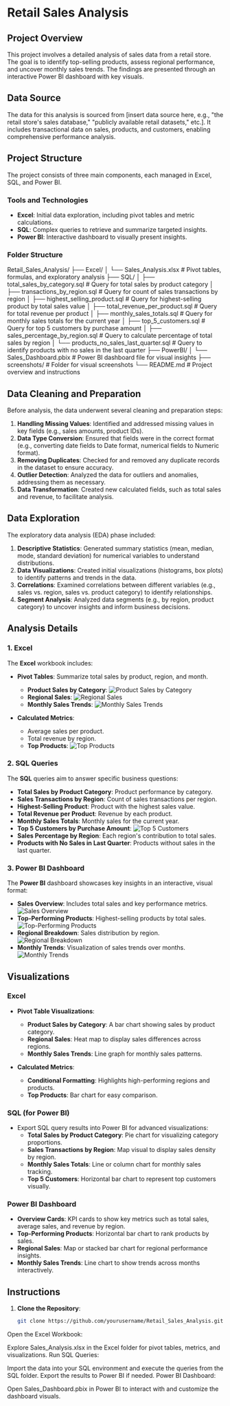 # Retail Sales Analysis

## Project Overview

This project involves a detailed analysis of sales data from a retail store. The goal is to identify top-selling products, assess regional performance, and uncover monthly sales trends. The findings are presented through an interactive Power BI dashboard with key visuals.

## Data Source

The data for this analysis is sourced from [insert data source here, e.g., "the retail store's sales database," "publicly available retail datasets," etc.]. It includes transactional data on sales, products, and customers, enabling comprehensive performance analysis.

## Project Structure

The project consists of three main components, each managed in Excel, SQL, and Power BI.

### Tools and Technologies

- **Excel**: Initial data exploration, including pivot tables and metric calculations.
- **SQL**: Complex queries to retrieve and summarize targeted insights.
- **Power BI**: Interactive dashboard to visually present insights.

### Folder Structure
Retail_Sales_Analysis/
├── Excel/
│   └── Sales_Analysis.xlsx               # Pivot tables, formulas, and exploratory analysis
├── SQL/
│   ├── total_sales_by_category.sql       # Query for total sales by product category
│   ├── transactions_by_region.sql        # Query for count of sales transactions by region
│   ├── highest_selling_product.sql       # Query for highest-selling product by total sales value
│   ├── total_revenue_per_product.sql     # Query for total revenue per product
│   ├── monthly_sales_totals.sql          # Query for monthly sales totals for the current year
│   ├── top_5_customers.sql               # Query for top 5 customers by purchase amount
│   ├── sales_percentage_by_region.sql    # Query to calculate percentage of total sales by region
│   └── products_no_sales_last_quarter.sql # Query to identify products with no sales in the last quarter
├── PowerBI/
│   └── Sales_Dashboard.pbix              # Power BI dashboard file for visual insights
├── screenshots/                          # Folder for visual screenshots
└── README.md                             # Project overview and instructions

## Data Cleaning and Preparation

Before analysis, the data underwent several cleaning and preparation steps:

1. **Handling Missing Values**: Identified and addressed missing values in key fields (e.g., sales amounts, product IDs).
2. **Data Type Conversion**: Ensured that fields were in the correct format (e.g., converting date fields to Date format, numerical fields to Numeric format).
3. **Removing Duplicates**: Checked for and removed any duplicate records in the dataset to ensure accuracy.
4. **Outlier Detection**: Analyzed the data for outliers and anomalies, addressing them as necessary.
5. **Data Transformation**: Created new calculated fields, such as total sales and revenue, to facilitate analysis.

## Data Exploration

The exploratory data analysis (EDA) phase included:

1. **Descriptive Statistics**: Generated summary statistics (mean, median, mode, standard deviation) for numerical variables to understand distributions.
2. **Data Visualizations**: Created initial visualizations (histograms, box plots) to identify patterns and trends in the data.
3. **Correlations**: Examined correlations between different variables (e.g., sales vs. region, sales vs. product category) to identify relationships.
4. **Segment Analysis**: Analyzed data segments (e.g., by region, product category) to uncover insights and inform business decisions.

## Analysis Details

### 1. Excel

The **Excel** workbook includes:
- **Pivot Tables**: Summarize total sales by product, region, and month.
  - **Product Sales by Category**: 
    ![Product Sales by Category](./screenshots/excel_sales_by_category.png)
  - **Regional Sales**:
    ![Regional Sales](./screenshots/excel_regional_sales.png)
  - **Monthly Sales Trends**:
    ![Monthly Sales Trends](./screenshots/excel_monthly_sales_trends.png)

- **Calculated Metrics**:
  - Average sales per product.
  - Total revenue by region.
  - **Top Products**:
    ![Top Products](./screenshots/excel_top_products.png)

### 2. SQL Queries

The **SQL** queries aim to answer specific business questions:
- **Total Sales by Product Category**: Product performance by category.
- **Sales Transactions by Region**: Count of sales transactions per region.
- **Highest-Selling Product**: Product with the highest sales value.
- **Total Revenue per Product**: Revenue by each product.
- **Monthly Sales Totals**: Monthly sales for the current year.
- **Top 5 Customers by Purchase Amount**:
  ![Top 5 Customers](./screenshots/sql_top_5_customers.png)
- **Sales Percentage by Region**: Each region's contribution to total sales.
- **Products with No Sales in Last Quarter**: Products without sales in the last quarter.

### 3. Power BI Dashboard

The **Power BI** dashboard showcases key insights in an interactive, visual format:
- **Sales Overview**: Includes total sales and key performance metrics.
  ![Sales Overview](./screenshots/powerbi_sales_overview.png)
- **Top-Performing Products**: Highest-selling products by total sales.
  ![Top-Performing Products](./screenshots/powerbi_top_products.png)
- **Regional Breakdown**: Sales distribution by region.
  ![Regional Breakdown](./screenshots/powerbi_regional_breakdown.png)
- **Monthly Trends**: Visualization of sales trends over months.
  ![Monthly Trends](./screenshots/powerbi_monthly_trends.png)

## Visualizations

### Excel
- **Pivot Table Visualizations**:
  - **Product Sales by Category**: A bar chart showing sales by product category.
  - **Regional Sales**: Heat map to display sales differences across regions.
  - **Monthly Sales Trends**: Line graph for monthly sales patterns.

- **Calculated Metrics**:
  - **Conditional Formatting**: Highlights high-performing regions and products.
  - **Top Products**: Bar chart for easy comparison.

### SQL (for Power BI)
- Export SQL query results into Power BI for advanced visualizations:
  - **Total Sales by Product Category**: Pie chart for visualizing category proportions.
  - **Sales Transactions by Region**: Map visual to display sales density by region.
  - **Monthly Sales Totals**: Line or column chart for monthly sales tracking.
  - **Top 5 Customers**: Horizontal bar chart to represent top customers visually.

### Power BI Dashboard
- **Overview Cards**: KPI cards to show key metrics such as total sales, average sales, and revenue by region.
- **Top-Performing Products**: Horizontal bar chart to rank products by sales.
- **Regional Sales**: Map or stacked bar chart for regional performance insights.
- **Monthly Sales Trends**: Line chart to show trends across months interactively.

## Instructions

1. **Clone the Repository**:
   ```bash
   git clone https://github.com/yourusername/Retail_Sales_Analysis.git
Open the Excel Workbook:

Explore Sales_Analysis.xlsx in the Excel folder for pivot tables, metrics, and visualizations.
Run SQL Queries:

Import the data into your SQL environment and execute the queries from the SQL folder. Export the results to Power BI if needed.
Power BI Dashboard:

Open Sales_Dashboard.pbix in Power BI to interact with and customize the dashboard visuals.
